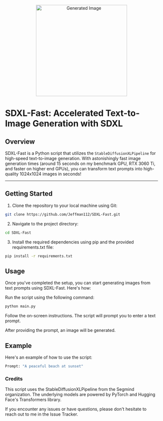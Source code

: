 <p align="center">
  <img src="https://github.com/Jeffman112/SDXL-Fast/assets/123284838/20e2397a-c464-478e-a699-8271681067ba" width="300" height="300" alt="Generated Image">
</p>

# SDXL-Fast: Accelerated Text-to-Image Generation with SDXL

## Overview

SDXL-Fast is a Python script that utilizes the `StableDiffusionXLPipeline` for high-speed text-to-image generation. With astonishingly fast image generation times (around 15 seconds on my benchmark GPU, RTX 3060 Ti, and faster on higher end GPUs), you can transform text prompts into high-quality 1024x1024 images in seconds!

---

## Getting Started

1. Clone the repository to your local machine using Git:
```bash
git clone https://github.com/Jeffman112/SDXL-Fast.git
```
2. Navigate to the project directory:
```bash
cd SDXL-Fast
```
3. Install the required dependencies using pip and the provided requirements.txt file:
```bash
pip install -r requirements.txt
```

## Usage
Once you've completed the setup, you can start generating images from text prompts using SDXL-Fast. Here's how:

Run the script using the following command:
```bash
python main.py
```
Follow the on-screen instructions. The script will prompt you to enter a text prompt.

After providing the prompt, an image will be generated.

## Example
Here's an example of how to use the script:

```bash
Prompt: "A peaceful beach at sunset"
```

### Credits
This script uses the StableDiffusionXLPipeline from the Segmind organization.
The underlying models are powered by PyTorch and Hugging Face's Transformers library.

If you encounter any issues or have questions, please don't hesitate to reach out to me in the Issue Tracker.
